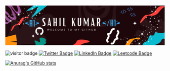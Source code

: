 ![Sahil's GitHub Banner](./assets/sahilkumar.png)

![visitor badge](https://visitor-badge.glitch.me/badge?page_id=sahilkr7m.visitor-badge)
[![Twitter Badge](https://img.shields.io/twitter/url?url=https%3A%2F%2Ftwitter.com%2F7Sahilkr
)](https://twitter.com/7Sahilkr)
[![LinkedIn Badge](https://img.shields.io/badge/LinkedIn-Profile-informational?style=flat&logo=linkedin&logoColor=white&color=0D76A8)](https://www.linkedin.com/in/sahil-kumar-010b13190/)
[![Leetcode Badge](https://img.shields.io/badge/Leetcode-Profile-informational?style=flat&logo=Leetcode&logoColor=white&color=black)](https://leetcode.com/sahilkumar7m/)

[![Anurag's GitHub stats](https://github-readme-stats.vercel.app/api?username=sahilkr7m)](https://github.com/sahilkr7m/github-readme-stats)

